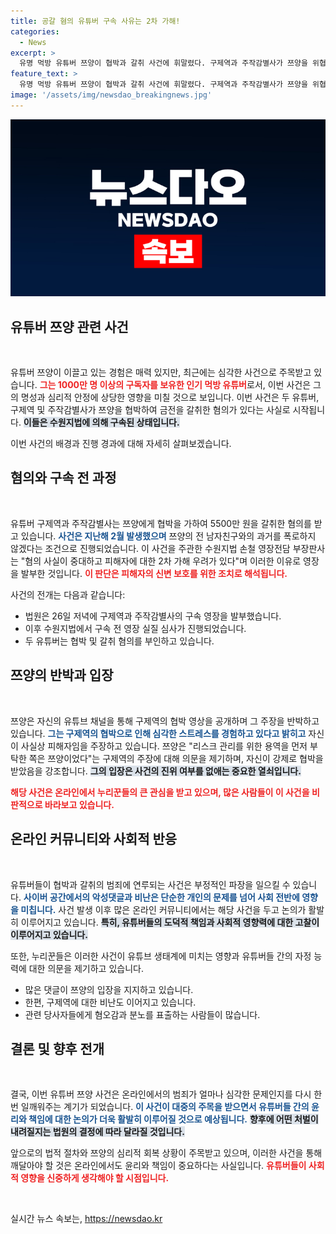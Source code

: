 ```yaml
---
title: 공갈 혐의 유튜버 구속 사유는 2차 가해!
categories:
  - News
excerpt: >
  유명 먹방 유튜버 쯔양이 협박과 갈취 사건에 휘말렸다. 구제역과 주작감별사가 쯔양을 위협해 5500만원을 갈취한 혐의로 구속됐다. 진실은 무엇일까? 클릭해 이 충격적인 사건의 전말을 알아보자!
feature_text: >
  유명 먹방 유튜버 쯔양이 협박과 갈취 사건에 휘말렸다. 구제역과 주작감별사가 쯔양을 위협해 5500만원을 갈취한 혐의로 구속됐다. 진실은 무엇일까? 클릭해 이 충격적인 사건의 전말을 알아보자!
image: '/assets/img/newsdao_breakingnews.jpg'
---
```


<p><img src="/assets/img/newsdao_breakingnews.jpg" alt="cryptoinkorea 속보" /></p>

<h2 data-ke-size="size26">유튜버 쯔양 관련 사건</h2>

<p data-ke-size="size16">&nbsp;</p>

<p>유튜버 쯔양이 이끌고 있는 경험은 매력 있지만, 최근에는 심각한 사건으로 주목받고 있습니다. <b><span style="color: #ee2323;">그는 1000만 명 이상의 구독자를 보유한 인기 먹방 유튜버</span></b>로서, 이번 사건은 그의 명성과 심리적 안정에 상당한 영향을 미칠 것으로 보입니다. 이번 사건은 두 유튜버, 구제역 및 주작감별사가 쯔양을 협박하여 금전을 갈취한 혐의가 있다는 사실로 시작됩니다. <b><span style="background-color: #21538527;">이들은 수원지법에 의해 구속된 상태입니다.</span></b> </p>

<p>이번 사건의 배경과 진행 경과에 대해 자세히 살펴보겠습니다.</p>

<h2 data-ke-size="size26">혐의와 구속 전 과정</h2>

<p data-ke-size="size16">&nbsp;</p>

<p>유튜버 구제역과 주작감별사는 쯔양에게 협박을 가하여 5500만 원을 갈취한 혐의를 받고 있습니다. <b><span style="color: #1a5490;">사건은 지난해 2월 발생했으며</span></b> 쯔양의 전 남자친구와의 과거를 폭로하지 않겠다는 조건으로 진행되었습니다. 이 사건을 주관한 수원지법 손철 영장전담 부장판사는 "혐의 사실이 중대하고 피해자에 대한 2차 가해 우려가 있다"며 이러한 이유로 영장을 발부한 것입니다. <b><span style="color: #ee2323;">이 판단은 피해자의 신변 보호를 위한 조치로 해석됩니다.</span></b></p>

<p>사건의 전개는 다음과 같습니다:</p>

<ul>
    <li>법원은 26일 저녁에 구제역과 주작감별사의 구속 영장을 발부했습니다.</li>
    <li>이후 수원지법에서 구속 전 영장 실질 심사가 진행되었습니다.</li>
    <li>두 유튜버는 협박 및 갈취 혐의를 부인하고 있습니다.</li>
</ul>

<h2 data-ke-size="size26">쯔양의 반박과 입장</h2>

<p data-ke-size="size16">&nbsp;</p>

<p>쯔양은 자신의 유튜브 채널을 통해 구제역의 협박 영상을 공개하며 그 주장을 반박하고 있습니다. <b><span style="color: #1a5490;">그는 구제역의 협박으로 인해 심각한 스트레스를 경험하고 있다고 밝히고</span></b> 자신이 사실상 피해자임을 주장하고 있습니다. 쯔양은 "리스크 관리를 위한 용역을 먼저 부탁한 쪽은 쯔양이었다"는 구제역의 주장에 대해 의문을 제기하며, 자신이 강제로 협박을 받았음을 강조합니다. <b><span style="background-color: #21538527;">그의 입장은 사건의 진위 여부를 없애는 중요한 열쇠입니다.</span></b></p>

<p><b><span style="color: #ee2323;">해당 사건은 온라인에서 누리꾼들의 큰 관심을 받고 있으며, 많은 사람들이 이 사건을 비판적으로 바라보고 있습니다.</span></b></p>

<h2 data-ke-size="size26">온라인 커뮤니티와 사회적 반응</h2>

<p data-ke-size="size16">&nbsp;</p>

<p>유튜버들이 협박과 갈취의 범죄에 연루되는 사건은 부정적인 파장을 일으킬 수 있습니다. <b><span style="color: #1a5490;">사이버 공간에서의 악성댓글과 비난은 단순한 개인의 문제를 넘어 사회 전반에 영향을 미칩니다.</span></b> 사건 발생 이후 많은 온라인 커뮤니티에서는 해당 사건을 두고 논의가 활발히 이루어지고 있습니다. <b><span style="background-color: #21538527;">특히, 유튜버들의 도덕적 책임과 사회적 영향력에 대한 고찰이 이루어지고 있습니다.</span></b></p>

<p>또한, 누리꾼들은 이러한 사건이 유튜브 생태계에 미치는 영향과 유튜버들 간의 자정 능력에 대한 의문을 제기하고 있습니다. <ul>
    <li>많은 댓글이 쯔양의 입장을 지지하고 있습니다.</li>
    <li>한편, 구제역에 대한 비난도 이어지고 있습니다.</li>
    <li>관련 당사자들에게 혐오감과 분노를 표출하는 사람들이 많습니다.</li>
</ul></p>

<h2 data-ke-size="size26">결론 및 향후 전개</h2>

<p data-ke-size="size16">&nbsp;</p>

<p>결국, 이번 유튜버 쯔양 사건은 온라인에서의 범죄가 얼마나 심각한 문제인지를 다시 한번 일깨워주는 계기가 되었습니다. <b><span style="color: #1a5490;">이 사건이 대중의 주목을 받으면서 유튜버들 간의 윤리와 책임에 대한 논의가 더욱 활발히 이루어질 것으로 예상됩니다.</span></b> <b><span style="background-color: #21538527;">향후에 어떤 처벌이 내려질지는 법원의 결정에 따라 달라질 것입니다.</span></b> </p>

<p>앞으로의 법적 절차와 쯔양의 심리적 회복 상황이 주목받고 있으며, 이러한 사건을 통해 깨달아야 할 것은 온라인에서도 윤리와 책임이 중요하다는 사실입니다. <b><span style="color: #ee2323;">유튜버들이 사회적 영향을 신중하게 생각해야 할 시점입니다.</span></b></p>

<p data-ke-size="size16">&nbsp;</p>
실시간 뉴스 속보는, <a href="https://newsdao.kr" rel="dofollow">https://newsdao.kr</a>



